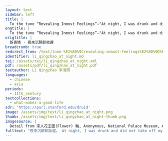 ```yaml
---
layout: text
sidebar: left
title: |
  To the tune “Revealing Inmost Feelings”—"At night, I was drunk and did not take off my makeup | 訴衷情 · 夜來沉醉卸妝遲
engtitle: |
  To the tune “Revealing Inmost Feelings”—"At night, I was drunk and did not take off my makeup
origtitle: |
  訴衷情 · 夜來沉醉卸妝遲
breadcrumb: true
redirect_from: /text/tune-%E2%80%9Crevealing-inmost-feelings%E2%80%9D%E2%80%94-night-i-was-drunk-and-did-not-take-my-makeup
identifier: li_qingzhao_at_night.md
tei: /assets/tei/li_qingzhao_at_night.xml
pdf: /assets/pdf/li_qingzhao_at_night.pdf
textauthor: Li Qingzhao 李清照
languages:
  - chinese
  - asia
periods:
  - 11th_century
textcollections:
  - what-makes-a-good-life
sdr: 'https://purl.stanford.edu/druid'
image: /assets/img/text/li_qingzhao_at_night.png
thumb: /assets/img/text/li_qingzhao_at_night-thumb.png
imagesource: |
  Detail from 宋人花王圖(Flower) 軸, Anonymous, National Palace Museum, Accession Number: K2A000211N000000000PAA [Public Domain]
fulltext: "夜來沉醉卸妝遲。 At night, I was drunk and did not take off my makeup. 梅萼插殘枝。 The plum blossom petals withered on the twig. 酒醒熏破春睡， As I sobered up, their smell broke the spring sleep; 夢斷不成歸。 the dream ended before I was able to reach home.\_ 人悄悄， There was no sound of people, 月依依。 The moon lingered on, 翠簾垂。 The emerald curtain rolled down. 更挼殘蕊， Again, I pinched the leftover petals, 更撚餘香， Again, I rubbed the remaining fragrance, 更得些時。 Again, I obtained some more time.\_ \n"
---
```



